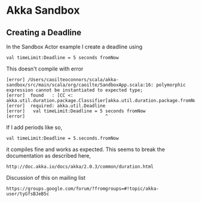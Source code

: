 Akka Sandbox
============

Creating a Deadline
-------------------

In the Sandbox Actor example I create a deadline using

    val timeLimit:Deadline = 5 seconds fromNow

This doesn't compile with error

    [error] /Users/caoilteoconnors/scala/akka-sandbox/src/main/scala/org/caoilte/SandboxApp.scala:16: polymorphic expression cannot be instantiated to expected type;
    [error]  found   : [CC <: akka.util.duration.package.Classifier[akka.util.duration.package.fromNow.type]]CC#R
    [error]  required: akka.util.Deadline
    [error]   val timeLimit:Deadline = 5 seconds fromNow
    [error]                              ^

If I add periods like so,

    val timeLimit:Deadline = 5.seconds.fromNow

it compiles fine and works as expected. This seems to break the documentation as described here,

    http://doc.akka.io/docs/akka/2.0.3/common/duration.html

Discussion of this on mailing list

    https://groups.google.com/forum/?fromgroups=#!topic/akka-user/tyGfsBJeB5c